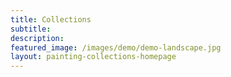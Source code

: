 ```yaml
---
title: Collections
subtitle: 
description: 
featured_image: /images/demo/demo-landscape.jpg
layout: painting-collections-homepage
---
```


